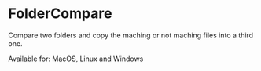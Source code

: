 # FolderCompare
Compare two folders and copy the maching or not maching files into a third one.

Available for: MacOS, Linux and Windows
